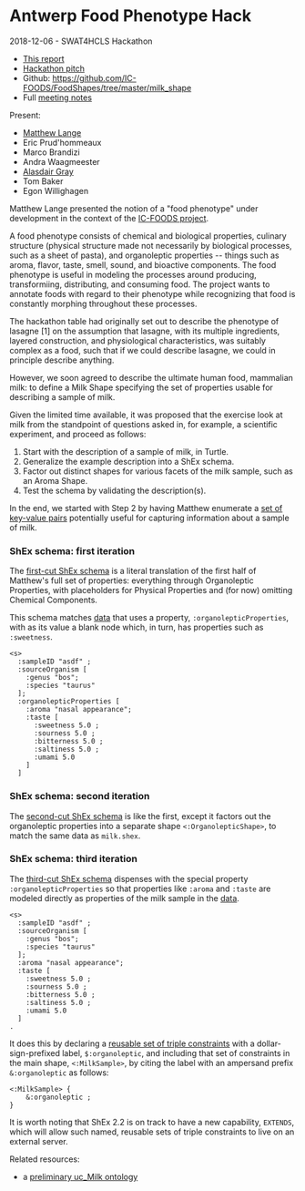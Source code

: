 # Antwerp Food Phenotype Hack

2018-12-06 - SWAT4HCLS Hackathon

* [This report](https://github.com/IC-FOODS/FoodShapes/blob/master/milk_shape/2018-12-06.report.md)
* [Hackathon pitch](https://github.com/IC-FOODS/FoodShapes/blob/master/milk_shape/2018-12-06.hackathon_pitch.md)
* Github: https://github.com/IC-FOODS/FoodShapes/tree/master/milk_shape
* Full [meeting notes](https://github.com/IC-FOODS/FoodShapes/blob/master/milk_shape/2018-12-06.notes.md)

Present:
* [Matthew Lange](https://foodscience.ucdavis.edu/people/matthew-lange)
* Eric Prud'hommeaux
* Marco Brandizi
* Andra Waagmeester
* [Alasdair Gray](http://www.macs.hw.ac.uk/~ajg33)
* Tom Baker
* Egon Willighagen

Matthew Lange presented the notion of a "food phenotype"
under development in the context of the [IC-FOODS
project](http://www.ic-foods.org).

A food phenotype consists of chemical and biological
properties, culinary structure (physical structure made
not necessarily by biological processes, such as a sheet
of pasta), and organoleptic properties -- things such as
aroma, flavor, taste, smell, sound, and bioactive
components.  The food phenotype is useful in modeling the
processes around producing, transformiing, distributing,
and consuming food.  The project wants to annotate foods
with regard to their phenotype while recognizing that
food is constantly morphing throughout these processes.

The hackathon table had originally set out to describe
the phenotype of lasagne [1] on the assumption that
lasagne, with its multiple ingredients, layered
construction, and physiological characteristics, was
suitably complex as a food, such that if we could
describe lasagne, we could in principle describe
anything.

However, we soon agreed to describe the ultimate human
food, mammalian milk: to define a Milk Shape specifying
the set of properties usable for describing a sample of
milk.

Given the limited time available, it was proposed that
the exercise look at milk from the standpoint of
questions asked in, for example, a scientific experiment, 
and proceed as follows:

1. Start with the description of a sample of milk, in
   Turtle.
2. Generalize the example description into a ShEx schema.
3. Factor out distinct shapes for various facets of the 
   milk sample, such as an Aroma Shape. 
4. Test the schema by validating the description(s).

In the end, we started with Step 2 by having Matthew
enumerate a [set of key-value
pairs](https://github.com/IC-FOODS/FoodShapes/blob/master/milk_shape/milk.md)
potentially useful for capturing information about a
sample of milk.

### ShEx schema: first iteration 

The [first-cut ShEx
schema](https://github.com/IC-FOODS/FoodShapes/blob/master/milk_shape/milk.shex)
is a literal translation of the first half of Matthew's
full set of properties: everything through Organoleptic
Properties, with placeholders for Physical Properties and
(for now) omitting Chemical Components.

This schema matches
[data](https://github.com/IC-FOODS/FoodShapes/blob/master/milk_shape/milk-data.ttl)
that uses a property, `:organolepticProperties`, with as
its value a blank node which, in turn, has properties
such as `:sweetness`.

```
<s>
  :sampleID "asdf" ;
  :sourceOrganism [
    :genus "bos";
    :species "taurus"
  ];
  :organolepticProperties [
    :aroma "nasal appearance";
    :taste [
      :sweetness 5.0 ;
      :sourness 5.0 ;
      :bitterness 5.0 ;
      :saltiness 5.0 ;
      :umami 5.0
    ]
  ]
```

### ShEx schema: second iteration 

The [second-cut ShEx
schema](https://github.com/IC-FOODS/FoodShapes/blob/master/milk_shape/milk2.shex)
is like the first, except it factors out the organoleptic 
properties into a separate shape `<:OrganolepticShape>`, 
to match the same data as `milk.shex`.

### ShEx schema: third iteration 

The [third-cut ShEx
schema](https://github.com/IC-FOODS/FoodShapes/blob/master/milk_shape/milk3.shex)
dispenses with the special property
`:organolepticProperties` so that properties like
`:aroma` and `:taste` are modeled directly as properties
of the milk sample in the
[data](https://github.com/IC-FOODS/FoodShapes/blob/master/milk_shape/milk-data3.ttl).

```
<s>
  :sampleID "asdf" ;
  :sourceOrganism [
    :genus "bos";
    :species "taurus"
  ];
  :aroma "nasal appearance";
  :taste [
    :sweetness 5.0 ;
    :sourness 5.0 ;
    :bitterness 5.0 ;
    :saltiness 5.0 ;
    :umami 5.0
  ]
.
```

It does this by declaring a 
[reusable set of triple constraints](http://shex.io/shex-primer/#labeled-constraints)
with a dollar-sign-prefixed label, `$:organoleptic`, and
including that set of constraints in the main shape,
`<:MilkSample>`, by citing the label with an ampersand
prefix `&:organoleptic` as follows:

```
<:MilkSample> {
    &:organoleptic ;
}
```

It is worth noting that ShEx 2.2 is on track to have a 
new capability, `EXTENDS`, which will allow such named,
reusable sets of triple constraints to live on an
external server.
  
Related resources: 
* a [preliminary uc_Milk ontology](https://github.com/IC-FOODS/uc_Milk)
